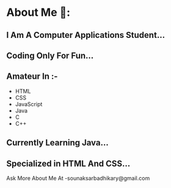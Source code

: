 <html>
  <head>
    
  </head>
  <body>
    <h1> About Me 📇: </h1>
    <h2>I Am A Computer Applications Student...</h2>
<h2> Coding Only For Fun...</h2>
    <h2>Amateur In :-</h2>
    <ul>
      <li>HTML</li>
      <li>CSS</li>
      <li>JavaScript</li>
      <li>Java</li>
      <li>C</li>
      <li>C++</li>
    </ul>
    <h2>Currently Learning Java...</h2>
    <h2>Specialized in HTML And CSS...</h2>
Ask More About Me At -<a>sounaksarbadhikary@gmail.com</a>
  </body>
</html>

<!---
sounaksarbadhikary/sounaksarbadhikary is a ✨ special ✨ repository because its `README.md` (this file) appears on your GitHub profile.
You can click the Preview link to take a look at your changes.
--->
